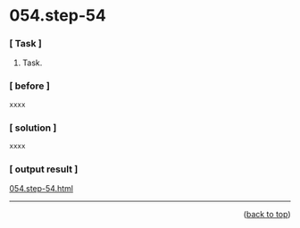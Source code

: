 <a name="topage"></a>

# 054.step-54

### [ Task ]
  1. Task.

### [ before ]

```sh
xxxx
```

### [ solution ]

```sh
xxxx
```

### [ output result ]

[054.step-54.html](https://koskasmail.github.io/fccdev/md/01_responsive-web-design/learn-html-by-building-a-cat-photo-app/web/054.step-54.html)


-----


<p align="right">(<a href="#topage">back to top</a>)</p>
<br/>
<br/>
